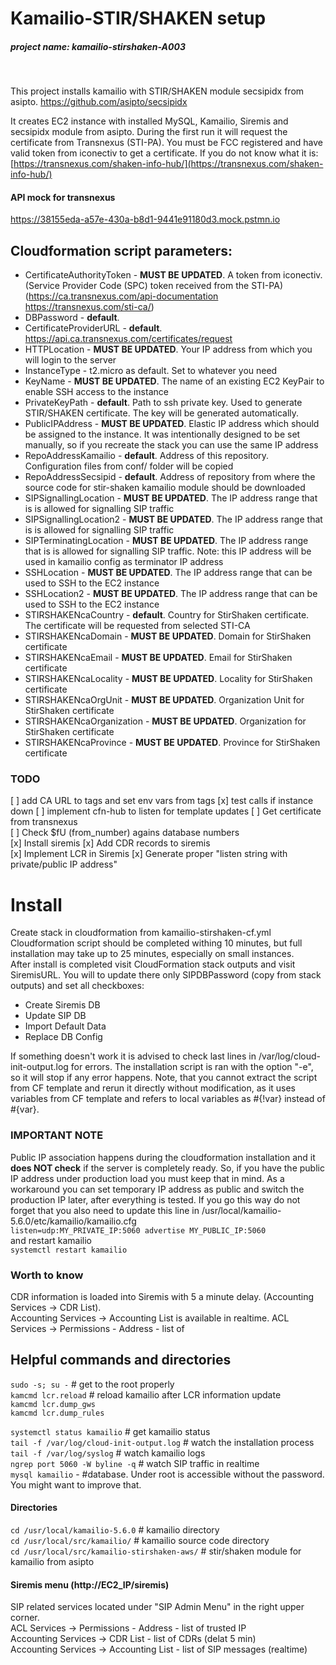# Kamailio-STIR/SHAKEN setup

##### project name: kamailio-stirshaken-A003

<br>


This project installs kamailio with STIR/SHAKEN module secsipidx from asipto.
https://github.com/asipto/secsipidx

It creates EC2 instance with installed MySQL, Kamailio, Siremis and secsipidx module from asipto. During the first run it will request the certificate from Transnexus (STI-PA). 
You must be FCC registered and have valid token from iconectiv to get a certificate. If you do not know what it is: [https://transnexus.com/shaken-info-hub/](https://transnexus.com/shaken-info-hub/)


#### API mock for transnexus
https://38155eda-a57e-430a-b8d1-9441e91180d3.mock.pstmn.io


## Cloudformation script parameters:
* CertificateAuthorityToken - **MUST BE UPDATED**. A token from iconectiv. (Service Provider Code (SPC) token received from the STI-PA) (https://ca.transnexus.com/api-documentation https://transnexus.com/sti-ca/)  
* DBPassword - **default**.
* CertificateProviderURL - **default**.  https://api.ca.transnexus.com/certificates/request  
* HTTPLocation - **MUST BE UPDATED**. Your IP address from which you will login to the server
* InstanceType - t2.micro as default. Set to whatever you need
* KeyName - **MUST BE UPDATED**. The name of an existing EC2 KeyPair to enable SSH access to the instance
* PrivateKeyPath - **default**. Path to ssh private key. Used to generate STIR/SHAKEN certificate. The key will be generated automatically.
* PublicIPAddress - **MUST BE UPDATED**.  Elastic IP address which should be assigned to the instance. It was intentionally designed to be set manually, so if you recreate the stack you can use the same IP address
* RepoAddressKamailio - **default**. Address of this repository. Configuration files from conf/ folder will be copied
* RepoAddressSecsipid - **default**. Address of repository from where the source code for stir-shaken kamailio module should be downloaded
* SIPSignallingLocation - **MUST BE UPDATED**. The IP address range that is is allowed for signalling SIP traffic
* SIPSignallingLocation2 - **MUST BE UPDATED**. The IP address range that is is allowed for signalling SIP traffic
* SIPTerminatingLocation - **MUST BE UPDATED**. The IP address range that is is allowed for signalling SIP traffic. Note: this IP address will be used in kamailio config as terminator IP address
* SSHLocation - **MUST BE UPDATED**. The IP address range that can be used to SSH to the EC2 instance
* SSHLocation2 - **MUST BE UPDATED**. The IP address range that can be used to SSH to the EC2 instance
* STIRSHAKENcaCountry - **default**. Country for StirShaken certificate. The certificate will be requested from selected STI-CA
* STIRSHAKENcaDomain - **MUST BE UPDATED**. Domain for StirShaken certificate
* STIRSHAKENcaEmail - **MUST BE UPDATED**. Email for StirShaken certificate
* STIRSHAKENcaLocality - **MUST BE UPDATED**. Locality for StirShaken certificate
* STIRSHAKENcaOrgUnit - **MUST BE UPDATED**. Organization Unit for StirShaken certificate
* STIRSHAKENcaOrganization - **MUST BE UPDATED**. Organization for StirShaken certificate
* STIRSHAKENcaProvince - **MUST BE UPDATED**. Province for StirShaken certificate

### TODO
[ ] add CA URL to tags and set env vars from tags
[x] test calls if instance down
[ ] implement cfn-hub to listen for template updates
[ ] Get certificate from transnexus  
[ ] Check $fU (from_number) agains database numbers  
[x] Install siremis
[x] Add CDR records to siremis  
[x] Implement LCR in Siremis
[x] Generate proper "listen string with private/public IP address"  


# Install
Create stack in cloudformation from kamailio-stirshaken-cf.yml  
Cloudformation script should be completed withing 10 minutes, but full installation may take up to 25 minutes, especially on small instances.  
After install is completed visit CloudFormation stack outputs and visit SiremisURL. You will to update there only SIPDBPassword (copy from stack outputs) and set all checkboxes:
* Create Siremis DB
* Update SIP DB
* Import Default Data
* Replace DB Config

If something doesn't work it is advised to check last lines in /var/log/cloud-init-output.log for errors. The installation script is ran with the option "-e", so it will stop if any error happens. Note, that you cannot extract the script from CF template and rerun it directly without modification, as it uses variables from CF template and refers to local variables as #{!var} instead of #{var}.

### IMPORTANT NOTE
Public IP association happens during the cloudformation installation and it **does NOT check**  if the server is completely ready. So, if you have the public IP address under production load you must keep that in mind. As a workaround you can set temporary IP address as public and switch the production IP later, after everything is tested. If you go this way do not forget that you also need to update this line in /usr/local/kamailio-5.6.0/etc/kamailio/kamailio.cfg  
``listen=udp:MY_PRIVATE_IP:5060 advertise MY_PUBLIC_IP:5060``    
and restart kamailio  
``systemctl restart kamailio``

### Worth to know
CDR information is loaded into Siremis with 5 a minute delay. (Accounting Services -> CDR List).  
Accounting Services -> Accounting List is available in realtime.
ACL Services -> Permissions - Address - list of 

## Helpful commands and directories
``sudo -s; su -`` # get to the root properly  
``kamcmd lcr.reload`` # reload kamailio after LCR information update  
``kamcmd lcr.dump_gws``  
``kamcmd lcr.dump_rules``

``systemctl status kamailio`` # get kamailio status  
``tail -f /var/log/cloud-init-output.log`` # watch the installation process  
``tail -f /var/log/syslog`` # watch kamailio logs  
``ngrep port 5060 -W byline -q`` # watch SIP traffic in realtime  
``mysql kamailio`` - #database. Under root is accessible without the password. You might want to improve that.

#### Directories
``cd /usr/local/kamailio-5.6.0``  # kamailio directory   
``cd /usr/local/src/kamailio/`` # kamailio source code directory    
``cd /usr/local/src/kamailio-stirshaken-aws/`` # stir/shaken module for kamailio from asipto  

#### Siremis menu (http://EC2_IP/siremis)
SIP related services located under "SIP Admin Menu" in the right upper corner.  
ACL Services -> Permissions - Address - list of trusted IP  
Accounting Services -> CDR List - list of CDRs (delat 5 min)  
Accounting Services -> Accounting List - list of SIP messages (realtime)  